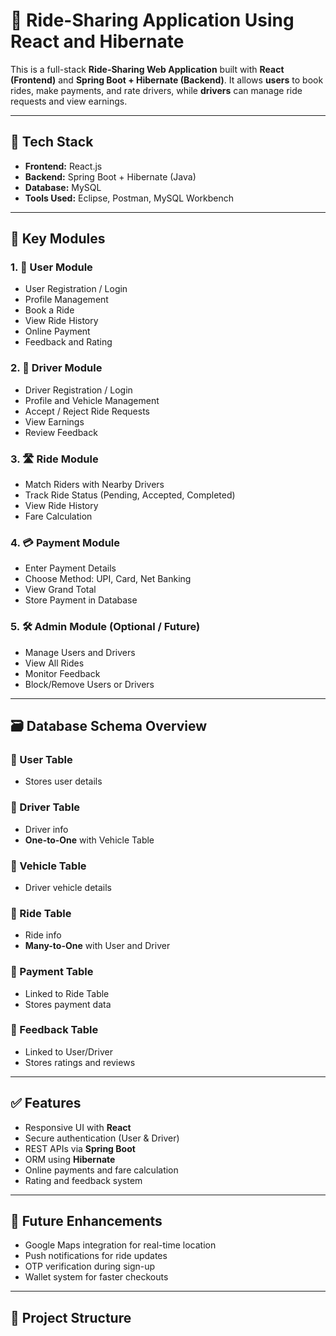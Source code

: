 # 🚗 Ride-Sharing Application Using React and Hibernate

This is a full-stack **Ride-Sharing Web Application** built with **React (Frontend)** and **Spring Boot + Hibernate (Backend)**. It allows **users** to book rides, make payments, and rate drivers, while **drivers** can manage ride requests and view earnings.

---

## 🧰 Tech Stack

- **Frontend:** React.js
- **Backend:** Spring Boot + Hibernate (Java)
- **Database:** MySQL
- **Tools Used:** Eclipse, Postman, MySQL Workbench

---

## 🎯 Key Modules

### 1. 👤 User Module
- User Registration / Login
- Profile Management
- Book a Ride
- View Ride History
- Online Payment
- Feedback and Rating

### 2. 🚖 Driver Module
- Driver Registration / Login
- Profile and Vehicle Management
- Accept / Reject Ride Requests
- View Earnings
- Review Feedback

### 3. 🛣 Ride Module
- Match Riders with Nearby Drivers
- Track Ride Status (Pending, Accepted, Completed)
- View Ride History
- Fare Calculation

### 4. 💳 Payment Module
- Enter Payment Details
- Choose Method: UPI, Card, Net Banking
- View Grand Total
- Store Payment in Database

### 5. 🛠 Admin Module (Optional / Future)
- Manage Users and Drivers
- View All Rides
- Monitor Feedback
- Block/Remove Users or Drivers

---

## 🗃 Database Schema Overview

### 📄 User Table
- Stores user details

### 📄 Driver Table
- Driver info
- **One-to-One** with Vehicle Table

### 📄 Vehicle Table
- Driver vehicle details

### 📄 Ride Table
- Ride info
- **Many-to-One** with User and Driver

### 📄 Payment Table
- Linked to Ride Table
- Stores payment data

### 📄 Feedback Table
- Linked to User/Driver
- Stores ratings and reviews

---

## ✅ Features

- Responsive UI with **React**
- Secure authentication (User & Driver)
- REST APIs via **Spring Boot**
- ORM using **Hibernate**
- Online payments and fare calculation
- Rating and feedback system

---

## 🚀 Future Enhancements

- Google Maps integration for real-time location
- Push notifications for ride updates
- OTP verification during sign-up
- Wallet system for faster checkouts

---

## 📁 Project Structure

